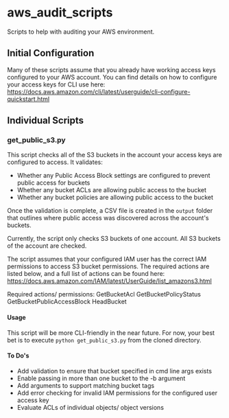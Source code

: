 # aws_audit_scripts
Scripts to help with auditing your AWS environment.

## Initial Configuration
Many of these scripts assume that you already have working access keys configured to your AWS account. You can find details on how to configure your access keys for CLI use here: https://docs.aws.amazon.com/cli/latest/userguide/cli-configure-quickstart.html

## Individual Scripts

### get_public_s3.py
This script checks all of the S3 buckets in the account your access keys are configured to access. It validates:
- Whether any Public Access Block settings are configured to prevent public access for buckets
- Whether any bucket ACLs are allowing public access to the bucket
- Whether any bucket policies are allowing public access to the bucket

Once the validation is complete, a CSV file is created in the `output` folder that outlines where public access was discovered across the account's buckets.

Currently, the script only checks S3 buckets of one account. All S3 buckets of the account are checked.

The script assumes that your configured IAM user has the correct IAM permissions to access S3 bucket permissions. The required actions are listed below, and a full list of actions can be found here: https://docs.aws.amazon.com/IAM/latest/UserGuide/list_amazons3.html

Required actions/ permissions:
GetBucketAcl
GetBucketPolicyStatus
GetBucketPublicAccessBlock
HeadBucket

#### Usage
This script will be more CLI-friendly in the near future. For now, your best bet is to execute `python get_public_s3.py` from the cloned directory. 

#### To Do's
- Add validation to ensure that bucket specified in cmd line args exists
- Enable passing in more than one bucket to the -b argument
- Add arguments to support matching bucket tags
- Add error checking for invalid IAM permissions for the configured user access key
- Evaluate ACLs of individual objects/ object versions
